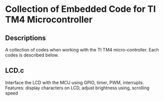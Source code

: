 # Collection of Embedded Code for TI TM4 Microcontroller 
## Descriptions
A collection of codes when working with the TI TM4 micro-controller. Each codes is described below.
## LCD.c
Interface the LCD with the MCU using GPIO, timer, PWM, interrupts.
Features: display characters on LCD, adjust brightness using, scrolling speed